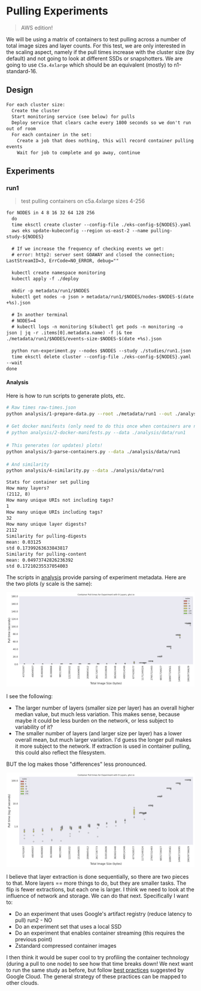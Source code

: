 # Pulling Experiments

> AWS edition!

We will be using a matrix of containers to test pulling across a number of total image sizes and layer counts. For this test, we are only interested in the scaling aspect, namely if the pull times increase with the cluster size (by default) and not going to look at different SSDs or snapshotters. We are going to use `C5a.4xlarge` which should be an equivalent (mostly) to n1-standard-16.

## Design

```console
For each cluster size:
  Create the cluster
  Start monitoring service (see below) for pulls
  Deploy service that clears cache every 1800 seconds so we don't run out of room
  For each container in the set:
    Create a job that does nothing, this will record container pulling events
    Wait for job to complete and go away, continue
```

## Experiments

### run1

> test pulling containers on c5a.4xlarge sizes 4-256

```console
for NODES in 4 8 16 32 64 128 256
  do
  time eksctl create cluster --config-file ./eks-config-${NODES}.yaml
  aws eks update-kubeconfig --region us-east-2 --name pulling-study-${NODES}

  # If we increase the frequency of checking events we get:
  # error: http2: server sent GOAWAY and closed the connection; LastStreamID=3, ErrCode=NO_ERROR, debug=""

  kubectl create namespace monitoring
  kubectl apply -f ./deploy

  mkdir -p metadata/run1/$NODES
  kubectl get nodes -o json > metadata/run1/$NODES/nodes-$NODES-$(date +%s).json

  # In another terminal
  # NODES=4
  # kubectl logs -n monitoring $(kubectl get pods -n monitoring -o json | jq -r .items[0].metadata.name) -f |& tee ./metadata/run1/$NODES/events-size-$NODES-$(date +%s).json

  python run-experiment.py --nodes $NODES --study ./studies/run1.json
  time eksctl delete cluster --config-file ./eks-config-${NODES}.yaml --wait
done
```

#### Analysis

Here is how to run scripts to generate plots, etc.

```bash
# Raw times raw-times.json
python analysis/1-prepare-data.py --root ./metadata/run1 --out ./analysis/data/run1

# Get docker manifests (only need to do this once when containers are new)
# python analysis/2-docker-manifests.py --data ./analysis/data/run1

# This generates (or updates) plots!
python analysis/3-parse-containers.py --data ./analysis/data/run1

# And similarity
python analysis/4-similarity.py --data ./analysis/data/run1
```
```console
Stats for container set pulling
How many layers?
(2112, 8)
How many unique URIs not including tags?
1
How many unique URIs including tags?
32
How many unique layer digests?
2112
Similarity for pulling-digests
mean: 0.03125
std 0.17399263633843817
Similarity for pulling-content
mean: 0.04973742826236392
std 0.17210235537054003
```

The scripts in [analysis](analysis) provide parsing of experiment metadata. 
Here are the two plots (y scale is the same):

![analysis/data/run1/img/pull_times_duration_by_size_run1_9_layers.png](analysis/data/run1/img/pull_times_duration_by_size_run1_9_layers.png)

I see the following:

- The larger number of layers (smaller size per layer) has an overall higher median value, but much less variation. This makes sense, because maybe it could be less burden on the network, or less subject to variability of it?
- The smaller number of layers (and larger size per layer) has a lower overall mean, but much larger variation. I'd guess the longer pull makes it more subject to the network. If extraction is used in container pulling, this could also reflect the filesystem.

BUT the log makes those "differences" less pronounced.

![analysis/data/run1/img/pull_times_duration_by_size_run1_9_layers_log.png](analysis/data/run1/img/pull_times_duration_by_size_run1_9_layers_log.png)


I believe that layer extraction is done sequentially, so there are two pieces to that. More layers == more things to do, but they are smaller tasks. The flip is fewer extractions, but each one is larger. I think we need to look at the influence of network and storage. We can do that next. Specifically I want to:

- Do an experiment that uses Google's artifact registry (reduce latency to pull) run2 - NO
- Do an experiment set that uses a local SSD 
- Do an experiment that enables container streaming (this requires the previous point)
- Zstandard compressed container images

I then think it would be super cool to try profiling the container technology (during a pull to one node) to see how that time breaks down! We next want to run the same study as before, but follow [best practices](https://cloud.google.com/blog/products/containers-kubernetes/tips-and-tricks-to-reduce-cold-start-latency-on-gke) suggested by Google Cloud. The general strategy of these practices can be mapped to other clouds.
